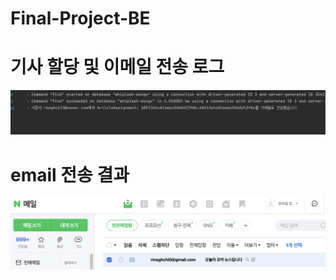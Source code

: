 # Final-Project-BE
# 기사 할당 및 이메일 전송 로그
![asd](./demonstration/pic2.png)
# email 전송 결과
![as](./demonstration/pic3.png)
